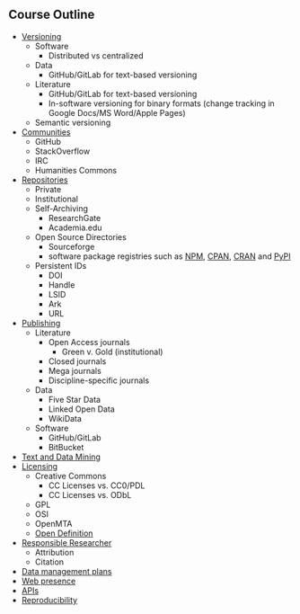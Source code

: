 ## Course Outline
 
- [Versioning](versioning/index.md)
    - Software
        - Distributed vs centralized
    - Data
        - GitHub/GitLab for text-based versioning
    - Literature
        - GitHub/GitLab for text-based versioning
        - In-software versioning for binary formats (change tracking in Google Docs/MS Word/Apple Pages)
    - Semantic versioning
- [Communities](communities/index.md)
    - GitHub
    - StackOverflow
    - IRC
	- Humanities Commons
- [Repositories](repositories/index.md)
    - Private
    - Institutional
	- Self-Archiving
		- ResearchGate
		- Academia.edu
	- Open Source Directories
		- Sourceforge
		- software package registries such as [NPM](https://www.npmjs.com), [CPAN](https://metacpan.org), [CRAN](https://cran.r-project.org) and [PyPI](https://pypi.python.org/pypi)
    - Persistent IDs
		- DOI
		- Handle
		- LSID
		- Ark
		- URL
- [Publishing](publishing/index.md)
    - Literature
    	- Open Access journals
			- Green v. Gold (institutional)
		- Closed journals
		- Mega journals
		- Discipline-specific journals
	- Data
		- Five Star Data
		- Linked Open Data
		- WikiData
	- Software
		- GitHub/GitLab
		- BitBucket
- [Text and Data Mining](text-and-data-mining/index.md)
- [Licensing](licensing/index.md)
	- Creative Commons
		- CC Licenses vs. CC0/PDL
		- CC Licenses vs. ODbL
	- GPL
	- OSI
	- OpenMTA
	- [Open Definition](https://opendefinition.org)
- [Responsible Researcher](responsible-research/index.md)
	- Attribution
	- Citation
- [Data management plans](data-management-plans/index.md)
- [Web presence](web-presence/index.md)
- [APIs](apis/index.md)
- [Reproducibility](reproducibility/index.md)
